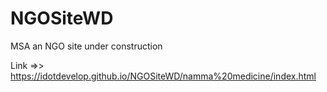 # NGOSiteWD
MSA an NGO site under construction

Link =>> https://idotdevelop.github.io/NGOSiteWD/namma%20medicine/index.html
